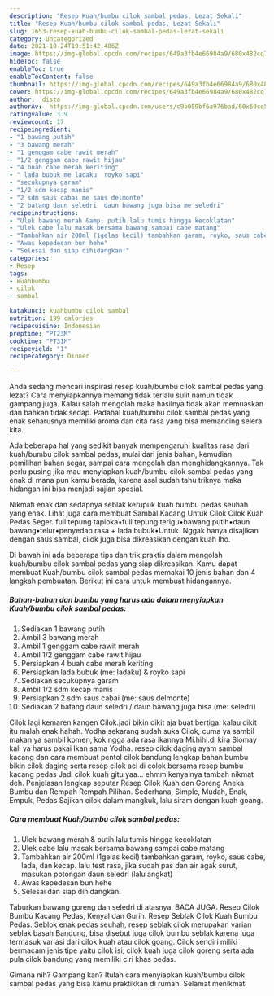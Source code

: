 ```yaml
---
description: "Resep Kuah/bumbu cilok sambal pedas, Lezat Sekali"
title: "Resep Kuah/bumbu cilok sambal pedas, Lezat Sekali"
slug: 1653-resep-kuah-bumbu-cilok-sambal-pedas-lezat-sekali
category: Uncategorized
date: 2021-10-24T19:51:42.486Z
image: https://img-global.cpcdn.com/recipes/649a3fb4e66984a9/680x482cq70/kuahbumbu-cilok-sambal-pedas-foto-resep-utama.jpg
hideToc: false
enableToc: true
enableTocContent: false
thumbnail: https://img-global.cpcdn.com/recipes/649a3fb4e66984a9/680x482cq70/kuahbumbu-cilok-sambal-pedas-foto-resep-utama.jpg
cover: https://img-global.cpcdn.com/recipes/649a3fb4e66984a9/680x482cq70/kuahbumbu-cilok-sambal-pedas-foto-resep-utama.jpg
author:  dista
authorAv:  https://img-global.cpcdn.com/users/c9b059bf6a976bad/60x60cq50/avatar.jpg
ratingvalue: 3.9
reviewcount: 17
recipeingredient:
- "1 bawang putih"
- "3 bawang merah"
- "1 genggam cabe rawit merah"
- "1/2 genggam cabe rawit hijau"
- "4 buah cabe merah keriting"
- " lada bubuk me ladaku  royko sapi"
- "secukupnya garam"
- "1/2 sdm kecap manis"
- "2 sdm saus cabai me saus delmonte"
- "2 batang daun seledri  daun bawang juga bisa me seledri"
recipeinstructions:
- "Ulek bawang merah &amp; putih lalu tumis hingga kecoklatan"
- "Ulek cabe lalu masak bersama bawang sampai cabe matang"
- "Tambahkan air 200ml (1gelas kecil) tambahkan garam, royko, saus cabe, lada, dan kecap. lalu test rasa, jika sudah pas dan air agak surut, masukan potongan daun seledri (lalu angkat)"
- "Awas kepedesan bun hehe"
- "Selesai dan siap dihidangkan!"
categories:
- Resep
tags:
- kuahbumbu
- cilok
- sambal

katakunci: kuahbumbu cilok sambal 
nutrition: 199 calories
recipecuisine: Indonesian
preptime: "PT23M"
cooktime: "PT31M"
recipeyield: "1"
recipecategory: Dinner

---
```



Anda sedang mencari inspirasi resep kuah/bumbu cilok sambal pedas yang lezat? Cara menyiapkannya memang tidak terlalu sulit namun tidak gampang juga. Kalau salah mengolah maka hasilnya tidak akan memuaskan dan bahkan tidak sedap. Padahal kuah/bumbu cilok sambal pedas yang enak seharusnya memiliki aroma dan cita rasa yang bisa memancing selera kita.


Ada beberapa hal yang sedikit banyak mempengaruhi kualitas rasa dari kuah/bumbu cilok sambal pedas, mulai dari jenis bahan, kemudian pemilihan bahan segar, sampai cara mengolah dan menghidangkannya. Tak perlu pusing jika mau menyiapkan kuah/bumbu cilok sambal pedas yang enak di mana pun kamu berada, karena asal sudah tahu triknya maka hidangan ini bisa menjadi sajian spesial.

Nikmati enak dan sedapnya seblak kerupuk kuah bumbu pedas seuhah yang enak. Lihat juga cara membuat Sambal Kacang Untuk Cilok Cilok Kuah Pedas Seger. full tepung tapioka•full tepung terigu•bawang putih•daun bawang•telur•penyedap rasa + lada bubuk•Untuk. Nggak hanya disajikan dengan saus sambal, cilok juga bisa dikreasikan dengan kuah lho.


Di bawah ini ada beberapa tips dan trik praktis dalam mengolah kuah/bumbu cilok sambal pedas yang siap dikreasikan. Kamu dapat membuat Kuah/bumbu cilok sambal pedas memakai 10 jenis bahan dan 4 langkah pembuatan. Berikut ini cara untuk membuat hidangannya.

<!--inarticleads1-->

##### Bahan-bahan dan bumbu yang harus ada dalam menyiapkan Kuah/bumbu cilok sambal pedas:

1. Sediakan 1 bawang putih
1. Ambil 3 bawang merah
1. Ambil 1 genggam cabe rawit merah
1. Ambil 1/2 genggam cabe rawit hijau
1. Persiapkan 4 buah cabe merah keriting
1. Persiapkan  lada bubuk (me: ladaku) &amp; royko sapi
1. Sediakan secukupnya garam
1. Ambil 1/2 sdm kecap manis
1. Persiapkan 2 sdm saus cabai (me: saus delmonte)
1. Sediakan 2 batang daun seledri / daun bawang juga bisa (me: seledri)


Cilok lagi.kemaren kangen Cilok.jadi bikin dikit aja buat bertiga. kalau dikit itu malah enak.hahah. Yodha sekarang sudah suka Cilok, cuma ya sambil makan ya sambil komen, kok ngga ada rasa ikannya Mi.hihi.di kira Siomay kali ya harus pakai Ikan sama Yodha. resep cilok daging ayam sambal kacang dan cara membuat pentol cilok bandung lengkap bahan bumbu bikin cilok daging serta resep cilok aci di colok bersama resep bumbu kacang pedas Jadi cilok kuah gitu yaa… ehmm kenyalnya tambah nikmat deh. Penjelasan lengkap seputar Resep Cilok Kuah dan Goreng Aneka Bumbu dan Rempah Rempah Pilihan. Sederhana, Simple, Mudah, Enak, Empuk, Pedas Sajikan cilok dalam mangkuk, lalu siram dengan kuah goang. 

<!--inarticleads2-->

##### Cara membuat Kuah/bumbu cilok sambal pedas:

1. Ulek bawang merah &amp; putih lalu tumis hingga kecoklatan
1. Ulek cabe lalu masak bersama bawang sampai cabe matang
1. Tambahkan air 200ml (1gelas kecil) tambahkan garam, royko, saus cabe, lada, dan kecap. lalu test rasa, jika sudah pas dan air agak surut, masukan potongan daun seledri (lalu angkat)
1. Awas kepedesan bun hehe
1. Selesai dan siap dihidangkan!

Taburkan bawang goreng dan seledri di atasnya. BACA JUGA: Resep Cilok Bumbu Kacang Pedas, Kenyal dan Gurih. Resep Seblak Cilok Kuah Bumbu Pedas. Seblok enak pedas seuhah, resep seblak cilok merupakan varian seblak basah Bandung, bisa disebut juga cilok bumbu seblak karena juga termasuk variasi dari cilok kuah atau cilok goang. Cilok sendiri miliki bermacam jenis tipe yaitu cilok isi, cilok kuah juga cilok goreng serta ada pula cilok bandung yang memiliki ciri khas pedas. 

Gimana nih? Gampang kan? Itulah cara menyiapkan kuah/bumbu cilok sambal pedas yang bisa kamu praktikkan di rumah. Selamat menikmati
